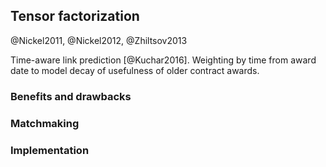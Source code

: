 ## Tensor factorization

<!--
### Implementation notes:

* Start a new Python project `matchmaker-rescal`.
* Only command-line interface (~ minimum viable product)
* Produce results in EDN (<https://github.com/swaroopch/edn_format>).
* Consider also <https://github.com/nzhiltsov/Ext-RESCAL>?
* Learning to rank with <http://fa.bianp.net/blog/2012/learning-to-rank-with-scikit-learn-the-pairwise-transform/>?
-->

@Nickel2011, @Nickel2012, @Zhiltsov2013

<!--
### Tensor representation of RDF

Tensors provide modelling simplicity: multiple relations can be represented in a higher-order tensor.
Sparse adjacency matrices generated from RDF are often challenging to process.
Tensors are multidimensional arrays. A natural way to represent multi-graphs is to use adjacency tensors.
Tensor order
RDF data can be represented as a third-order tensor.
Adjacency tensors
Slices: two-dimensional subarrays of tensors (i.e. matrices)
- Mode-3 slices are referred to as frontal slices (in a third-order tensor)
- Frontal slices of tensors correspond to adjacency matrices of given predicates.
Fibers: one-dimensional subarrays of tensors (i.e. vectors)
Tensor factorization
Latent factors

Two modes of a three-way tensors are formed by concatenating dataset's entities (subjects and objects).
Entities are not assumed to be homogeneous. They may instantiate different classes.
The third mode represents the relations (i.e. predicates).
$n \times n \time m$ tensor $\chi$. $n$ is the number of entities, $m$ is the number of relations.

Dealing with the noise in the data
Perspective of probabilistic databases

Hybrid approaches combining multiple methods
- E.g., re-ranking

Three-way tensor = third order tensor

Tensor factorization ~ tensor completion

TODO: Introduce modelling RDF data with three-way tensors. (With diagrams!)

Link prediction ranks entries in the reconstructed tensor by their values.

Can we say that tensors are a representational formalism for statistical relational learning?

Tensors balance expressiveness with complexity of their model.
Tensors can be considered multidimensional arrays.

Traditional methods for statistical relational learning, such as Markov logic networks, suffer from poor scalability.
Tensor factorization was shown to scale well.

No distinction between ontological and instance relations is maintained.
In this way, ontologies are handled as soft constraints [@Nickel2013a, p. 66].
The model of RDF data does not draw a distinction between terminological and instance data (TBox and ABox).
Both classes and instances are modelled as entities.
*"ontologies are handled like soft constraints, meaning that the additional information present in an ontology guides the factorization to semantically more reasonable results"* [@Nickel2012, p. 273]

*"local closed world assumption (LCWA), which is often used for training relational models"* [@Nickel2016, p. 13]
*"Training on all-positive data is tricky, because the model might easily over generalize."* [@Nickel2016, p. 24]
Negative examples can be generated by type constraints for predicates or valid ranges of literals.
@Nickel2016 proposes generating negative examples by "perturbing" true triples. (Basically, switching subjects in triples sharing the same predicate.) This generates "type-consistent" triples.
Switching objects in triples sharing the same predicate (under LCWA) is valid for functional properties.
@Nickel2016 proposes an approach that assumes the generated triples to be likely false.

Binary predicates in RDF ~ dyadic relations
-->

<!--
### Tensor factorization

Theoretical generalization of the abilities of tensor factorization is in @Nickel2013b.

Tensor factorization is inefficient if data contains a lot of strongly connected graph components.
Decomposition addresses high dimensionality and sparsity.

Alternative approach: Markov Random Fields (very flexible, but computationally expensive)
-->

<!--
### RESCAL

RESCAL was introduced in @Nickel2011.
It is a method based on factorization of a three-way tensor.
RESCAL does not require strict feature modelling.
RESCAL is a supervised machine learning method.
Unlike RDF, tensors can represent higher-order relations.
RESCAL exploits idiosyncratic properties of relational data.
It is able to use contextual data more distant in the relational graph. (=> collective learning)
RESCAL achieves leading performance for link prediction tasks.
RESCAL *"explains triples via pairwise interactions of latent features"* [@Nickel2016, p. 17]
RESCAL may be used to generate similarities between entities that may be then used in non-relational methods.
RESCAL was shown to be superior for link prediction tasks on two datasets. Nevertheless, what is the best machine learning method remains dataset-specific.
*"The main advantage of RESCAL, if compared to other tensor factorizations, is that it can exploit a collective learning effect when applied to relational data."* [@Nickel2012, p. 272]
@Nickel2012 shows how the execution of RESCAL can be parallelized and distributed across multiple computing nodes.
RESCAL adopts a closed world assumption: *"RESCAL approaches the problem of learning from positive examples only, by assuming that missing triples are very likely not true, an approach that makes sense in a high-dimensional but sparse domain."* [@Nickel2012, p. 273]
*"RESCAL can be regarded as a latent-variable model for multi-relational data"* [@Nickel2012, p. 273]
RESCAL is also fundamentally simpler than other tensor factorization methods. It is implemented in 120 lines of  code using standard Python/NumPy [@Nickel2011]. (It has low Kolmogorov complexity.)
Collective learning via latent components of the factorization.

**Comparison with matrix factorization**

RESCAL is similar to matrix factorization methods used in recommender systems [@Nickel2016, p. 18]
Matrix factorization (MF) offers good scalability, predictive accuracy, and modelling flexibility [@Koren2009, p. 44]
MF allows to incorporate both explicit and implicit feedback.
However, reshaping tensors into matrices causes data loss.
-->

Time-aware link prediction [@Kuchar2016].
Weighting by time from award date to model decay of usefulness of older contract awards.

<!--
### Handling literals

The original version of RESCAL [@Nickel2011] ignores literals.
@Nickel2012 introduces an extension of RESCAL to handle literals.
Preprocessing literals: discretization of ordinal values, tokenization of plain texts, stemming words
Naïve use of literals dramatically increases the dimensionality of the generated tensors.
Literals are included as entities, even though they never appear as subjects. This would make tensors even sparser.
@Nickel2012 proposes to handle literals by separate matrix factorization.
-->

<!--
### Feature selection

There is a need to balance expressiveness of the latent features with runtime of tensor factorization.

:awardedBidder (i.e. pc:awardedTender/pc:bidder, weighted by pc:awardDate)
pc:mainObject
pc:additionalObject
skos:closeMatch
skos:related
skos:broaderTransitive
rov:orgActivity

Experiments with YAGO in @Nickel2012 also include materialized `rdf:type` inferences.
- Should we do the same?
-->

<!--
### Learning to rank

Use a learning-to-rank method to optimize weights of features.
-->

### Benefits and drawbacks

### Matchmaking

### Implementation

